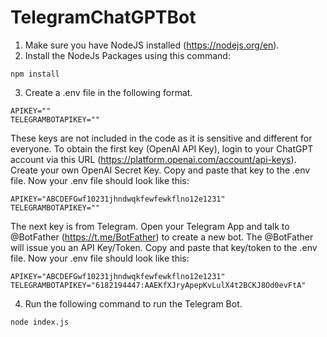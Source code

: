 # TelegramChatGPTBot
1. Make sure you have NodeJS installed (https://nodejs.org/en).
2. Install the NodeJs Packages using this command:
```
npm install
```
3. Create a .env file in the following format.
```
APIKEY=""
TELEGRAMBOTAPIKEY=""
````
These keys are not included in the code as it is sensitive and different for everyone.
To obtain the first key (OpenAI API Key), login to your ChatGPT account via this URL (https://platform.openai.com/account/api-keys).
Create your own OpenAI Secret Key. Copy and paste that key to the .env file. Now your .env file should look like this:
```
APIKEY="ABCDEFGwf10231jhndwqkfewfewkflno12e1231"
TELEGRAMBOTAPIKEY=""
```
The next key is from Telegram. Open your Telegram App and talk to @BotFather (https://t.me/BotFather) to create a new bot. 
The @BotFather will issue you an API Key/Token. Copy and paste that key/token to the .env file. Now your .env file should look like this:
```
APIKEY="ABCDEFGwf10231jhndwqkfewfewkflno12e1231"
TELEGRAMBOTAPIKEY="6182194447:AAEKfXJryApepKvLulX4t2BCKJ8Od0evFtA"
```
4. Run the following command to run the Telegram Bot.
```
node index.js
````


